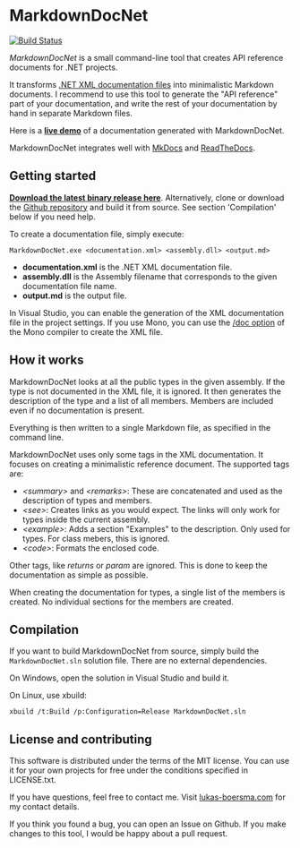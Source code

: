 # MarkdownDocNet 

[![Build Status](https://travis-ci.org/LukasBoersma/MarkdownDocNet.svg?branch=master)](https://travis-ci.org/LukasBoersma/MarkdownDocNet)

*MarkdownDocNet* is a small command-line tool that creates API reference documents for .NET projects.

It transforms [.NET XML documentation files](https://msdn.microsoft.com/en-us/library/aa288481.aspx) into minimalistic Markdown documents.
I recommend to use this tool to generate the "API reference" part of your documentation, and write the rest of your documentation by hand in separate Markdown files.

Here is a **[live demo](https://fastcgi-for-net.readthedocs.org/en/latest/api_reference/)** of a documentation generated with MarkdownDocNet.

MarkdownDocNet integrates well with [MkDocs](http://www.mkdocs.org/) and [ReadTheDocs](https://readthedocs.org).

## Getting started

**[Download the latest binary release here](https://github.com/LukasBoersma/MarkdownDocNet/releases/latest)**. Alternatively, clone or download the [Github repository](https://github.com/LukasBoersma/MarkdownDocNet) and build it from source. See section 'Compilation' below if you need help.

To create a documentation file, simply execute:

    MarkdownDocNet.exe <documentation.xml> <assembly.dll> <output.md>

* **documentation.xml** is the .NET XML documentation file.
* **assembly.dll** is the Assembly filename that corresponds to the given documentation file name.
* **output.md** is the output file.

In Visual Studio, you can enable the generation of the XML documentation file in the project settings. If you use Mono, you can use the [/doc option](http://www.mono-project.com/docs/tools+libraries/tools/monodoc/generating-documentation/#inline-xml-documentation) of the Mono compiler to create the XML file.

## How it works

MarkdownDocNet looks at all the public types in the given assembly. If the type is not documented in the XML file, it is ignored.
It then generates the description of the type and a list of all members. Members are included even if no documentation is present.

Everything is then written to a single Markdown file, as specified in the command line.

MarkdownDocNet uses only some tags in the XML documentation. It focuses on creating a minimalistic reference document. The supported tags are:

* *&lt;summary&gt;* and *&lt;remarks&gt;*: These are concatenated and used as the description of types and members.
* *&lt;see&gt;*: Creates links as you would expect. The links will only work for types inside the current assembly.
* *&lt;example&gt;*: Adds a section "Examples" to the description. Only used for types. For class mebers, this is ignored.
* *&lt;code&gt;*: Formats the enclosed code.

Other tags, like *returns* or *param* are ignored. This is done to keep the documentation as simple as possible.

When creating the documentation for types, a single list of the members is created. No individual sections for the members are created.

## Compilation

If you want to build MarkdownDocNet from source, simply build the `MarkdownDocNet.sln` solution file. There are no external dependencies.

On Windows, open the solution in Visual Studio and build it.
    
On Linux, use xbuild:

    xbuild /t:Build /p:Configuration=Release MarkdownDocNet.sln

## License and contributing

This software is distributed under the terms of the MIT license. You can use it for your own projects for free under the conditions specified in LICENSE.txt.

If you have questions, feel free to contact me. Visit [lukas-boersma.com](https://lukas-boersma.com) for my contact details.

If you think you found a bug, you can open an Issue on Github. If you make changes to this tool, I would be happy about a pull request.

